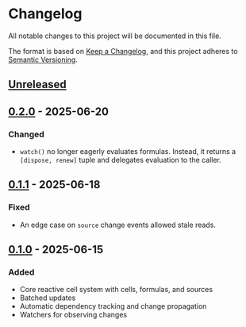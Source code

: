 # Changelog

All notable changes to this project will be documented in this file.

The format is based on [Keep a Changelog](https://keepachangelog.com/en/1.0.0/), and this project adheres to [Semantic Versioning](https://semver.org/spec/v2.0.0.html).

## [Unreleased]

## [0.2.0] - 2025-06-20

### Changed

- `watch()` no longer eagerly evaluates formulas. Instead, it returns a `[dispose, renew]` tuple and delegates evaluation to the caller.

## [0.1.1] - 2025-06-18

### Fixed

- An edge case on `source` change events allowed stale reads.

## [0.1.0] - 2025-06-15

### Added

- Core reactive cell system with cells, formulas, and sources
- Batched updates
- Automatic dependency tracking and change propagation
- Watchers for observing changes

[Unreleased]: https://github.com/retreon/cells/compare/v0.2.0...HEAD
[0.2.0]: https://github.com/retreon/cells/compare/v0.1.1...v0.2.0
[0.1.1]: https://github.com/retreon/cells/compare/v0.1.0...v0.1.1
[0.1.0]: https://github.com/retreon/cells/releases/tag/v0.1.0
